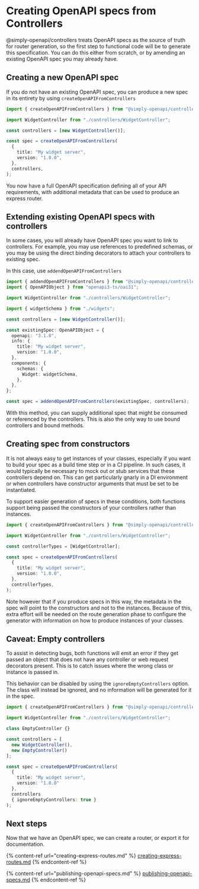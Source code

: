 # Creating OpenAPI specs from Controllers

@simply-openapi/controllers treats OpenAPI specs as the source of truth for router generation, so the first step to functional code will be to generate this specification. You can do this either from scratch, or by amending an existing OpenAPI spec you may already have.

## Creating a new OpenAPI spec

If you do not have an existing OpenAPI spec, you can produce a new spec in its entirety by using `createOpenAPIFromControllers`

```typescript
import { createOpenAPIFromControllers } from "@simply-openapi/controllers";

import WidgetController from "./controllers/WidgetController";

const controllers = [new WidgetController()];

const spec = createOpenAPIFromControllers(
  {
    title: "My widget server",
    version: "1.0.0",
  },
  controllers,
);
```

You now have a full OpenAPI specification defining all of your API requirements, with additional metadata that can be used to produce an express router.

## Extending existing OpenAPI specs with controllers

In some cases, you will already have OpenAPI spec you want to link to controllers. For example, you may use references to predefined schemas, or you may be using the direct binding decorators to attach your controllers to existing spec.

In this case, use `addendOpenAPIFromControllers`

```typescript
import { addendOpenAPIFromControllers } from "@simply-openapi/controllers";
import { OpenAPIObject } from "openapi3-ts/oai31";

import WidgetController from "./controllers/WidgetController";

import { widgetSchema } from "./widgets";

const controllers = [new WidgetController()];

const existingSpec: OpenAPIObject = {
  openapi: "3.1.0",
  info: {
    title: "My widget server",
    version: "1.0.0",
  },
  components: {
    schemas: {
      Widget: widgetSchema,
    },
  },
};

const spec = addendOpenAPIFromControllers(existingSpec, controllers);
```

With this method, you can supply additional spec that might be consumed or referenced by the controllers. This is also the only way to use bound controllers and bound methods.

## Creating spec from constructors

It is not always easy to get instances of your classes, especially if you want to build your spec as a build time step or in a CI pipeline. In such cases, it would typically be necessary to mock out or stub services that these controllers depend on. This can get particularly gnarly in a DI environment or when controllers have constructor arguments that must be set to be instantiated.

To support easier generation of specs in these conditions, both functions support being passed the constructors of your controllers rather than instances.

```typescript
import { createOpenAPIFromControllers } from "@simply-openapi/controllers";

import WidgetController from "./controllers/WidgetController";

const controllerTypes = [WidgetController];

const spec = createOpenAPIFromControllers(
  {
    title: "My widget server",
    version: "1.0.0",
  },
  controllerTypes,
);
```

Note however that if you produce specs in this way, the metadata in the spec will point to the constructors and not to the instances. Because of this, extra effort will be needed on the route generation phase to configure the generator with information on how to produce instances of your classes.

## Caveat: Empty controllers

To assist in detecting bugs, both functions will emit an error if they get passed an object that does not have any controller or web request decorators present. This is to catch issues where the wrong class or instance is passed in.

This behavior can be disabled by using the `ignoreEmptyControllers` option. The class will instead be ignored, and no information will be generated for it in the spec.

```typescript
import { createOpenAPIFromControllers } from "@simply-openapi/controllers";

import WidgetController from "./controllers/WidgetController";

class EmptyController {}

const controllers = [
  new WidgetController(),
  new EmptyController()
];

const spec = createOpenAPIFromControllers(
  {
    title: "My widget server",
    version: "1.0.0"
  },
  controllers
  { ignoreEmptyControllers: true }
);
```

## Next steps

Now that we have an OpenAPI spec, we can create a router, or export it for documentation.

{% content-ref url="creating-express-routes.md" %}
[creating-express-routes.md](creating-express-routes.md)
{% endcontent-ref %}

{% content-ref url="publishing-openapi-specs.md" %}
[publishing-openapi-specs.md](publishing-openapi-specs.md)
{% endcontent-ref %}
